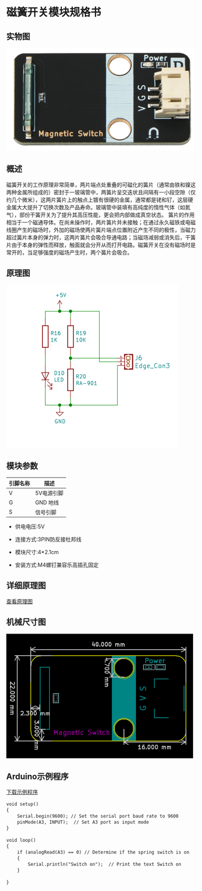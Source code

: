 # 磁簧开关模块规格书

## 实物图

![实物图](magnetic_switch_sensor/magnetic_switch_sensor.png)

## 概述

​		磁簧开关的工作原理非常简单，两片端点处重叠的可磁化的簧片（通常由铁和镍这两种金属所组成的）密封于一玻璃管中，两簧片呈交迭状且间隔有一小段空隙（仅约几个微米），这两片簧片上的触点上镀有很硬的金属，通常都是铑和钌，这层硬金属大大提升了切换次数及产品寿命。玻璃管中装填有高纯度的惰性气体（如氮气），部份干簧开关为了提升其高压性能，更会把内部做成真空状态。 簧片的作用相当于一个磁通导体。在尚未操作时，两片簧片并未接触；在通过永久磁铁或电磁线圈产生的磁场时，外加的磁场使两片簧片端点位置附近产生不同的极性，当磁力超过簧片本身的弹力时，这两片簧片会吸合导通电路；当磁场减弱或消失后，干簧片由于本身的弹性而释放，触面就会分开从而打开电路。磁簧开关在没有磁场时是常开的，当足够强度的磁场产生时，两个簧片会吸合。

## 原理图

![原理图](magnetic_switch_sensor/magnetic_switch_sensor_schematic.png)

## 模块参数

| 引脚名称 | 描述       |
| -------- | ---------- |
| V        | 5V电源引脚 |
| G        | GND 地线   |
| S        | 信号引脚   |

- 供电电压:5V

- 连接方式:3PIN防反接杜邦线

- 模块尺寸:4*2.1cm

- 安装方式:M4螺钉兼容乐高插孔固定

## 详细原理图

  [查看原理图](magnetic_switch_sensor/magnetic_switch_sensor_schematic.pdf) 

## 机械尺寸图



![机械尺寸图](magnetic_switch_sensor/magnetic_switch_sensor_assembly.png)



## Arduino示例程序

 [下载示例程序](magnetic_switch_sensor/magnetic_switch_sensor.zip) 

```
void setup()
{
    Serial.begin(9600); // Set the serial port baud rate to 9600
    pinMode(A3, INPUT);  // Set A3 port as input mode
}

void loop()
{
    if (analogRead(A3) == 0) // Determine if the spring switch is on
    {  
        Serial.println("Switch on");  // Print the text Switch on
    }

}
```

